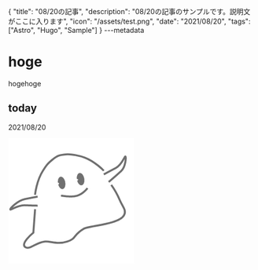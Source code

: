 {
  "title": "08/20の記事",
  "description": "08/20の記事のサンプルです。説明文がここに入ります",
  "icon": "/assets/test.png",
  "date": "2021/08/20",
  "tags": ["Astro", "Hugo", "Sample"]
}
---metadata

# hoge
hogehoge

## today
2021/08/20

![img](/assets/test.png)